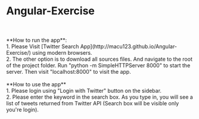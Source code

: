 # Angular-Exercise
<br>
<br>
**How to run the app**:<br>
1. Please Visit [Twitter Search App](http://macu123.github.io/Angular-Exercise/) using modern browsers.<br>
2. The other option is to download all sources files. And navigate to the root of the project folder. Run "python -m SimpleHTTPServer 8000" to start the server. Then visit "localhost:8000" to visit the app.
<br>
<br>
**How to use the app**<br>
1. Please login using "Login with Twitter" button on the sidebar.<br>
2. Please enter the keyword in the search box. As you type in, you will see a list of tweets returned from Twitter API (Search box will be visible only you're login).